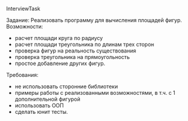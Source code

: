 InterviewTask

Задание: 
Реализовать программу для вычисления площадей фигур. Возможности:
- расчет площади круга по радиусу
- расчет площади треугольника по длинам трех сторон
- проверка фигур на реальность существования
- проверка треугольника на прямоугольность
- простое добавление других фигур.

Требования:
- не использовать сторонние библиотеки
- примеры работы с реализованными возможностями, в т.ч. с 1 дополнительной фигурой
- использовать ООП
- сделать юнит тесты.
